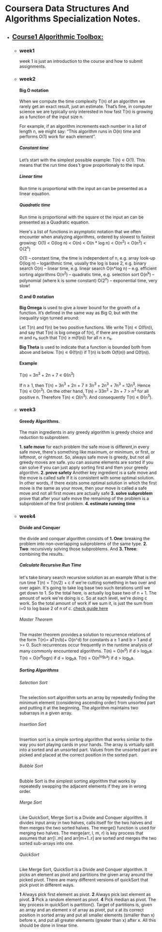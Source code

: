 # Coursera Data Structures And Algorithms Specialization Notes.

* ## [Course1 Algorithmic Toolbox:](https://www.coursera.org/learn/algorithmic-toolbox)
  * ### week1
    week 1 is just an introduction to the course and how to submit assignments.
  * ### week2
    #### Big O notation
    When we compute the time complexity T(n) of an algorithm we rarely get an exact result, just an estimate. That’s fine, in computer science we are typically only interested in how fast T(n) is growing as a function of the input size n.

      For example, if an algorithm increments each number in a list of length n, we might say: “This algorithm runs in O(n) time and performs O(1) work for each element”.  

      ##### Constant time
      Let’s start with the simplest possible example: T(n) ∊ O(1).
      This means that the run time does't grow proportionaly to the input.

      ##### Linear time
      Run time is proportional with the input an can be presented as a linear equation.

      ##### Quadratic time
      Run time is proportional with the square ot the input an can be presented as a Quadratic equation.
      <br/>

      Here's a list of functions in asymptotic notation that we often encounter when analyzing algorithms, ordered by slowest to fastest growing:
      O(1) < O(log n) < O(n) < O(n * log n) < O(n<sup>2</sup>) < O(n<sup>3</sup>) < O(2<sup>n</sup>)
      <br/>

      O(1) – constant time, the time is independent of n, e.g. array look-up
      O(log n) – logarithmic time, usually the log is base 2, e.g. binary search
      O(n) – linear time, e.g. linear search
      O(n*log n) – e.g. efficient sorting algorithms
      O(n<sup>2</sup>) – quadratic time, e.g. selection sort
      O(n<sup>k</sup>) – polynomial (where k is some constant)
      O(2<sup>n</sup>) – exponential time, very slow!
      <br/>
      #### Ω and Θ notation
      **Big Omega** is used to give a lower bound for the growth of a function. It’s defined in the same way as Big O, but with the inequality sign turned around:

      Let T(n) and f(n) be two positive functions. We write T(n) ∊ Ω(f(n)), and say that T(n) is big omega of f(n), if there are positive constants m and n₀ such that T(n) ≥ m(f(n)) for all n ≥ n₀.

      **Big Theta** is used to indicate that a function is bounded both from above and below.
      T(n) ∊ Θ(f(n)) if T(n) is both O(f(n)) and Ω(f(n)).
      <BR/>
      #### Example

      T(n) = 3n<sup>3</sup> + 2n + 7 ∊ Θ(n<sup>3</sup>)

      If n ≥ 1, then T(n) = 3n<sup>3</sup> + 2n + 7 ≤ 3n<sup>3</sup> + 2n<sup>3</sup> + 7n<sup>3</sup> = 12n<sup>3</sup>. Hence T(n) ∊ O(n<sup>3</sup>).
      On the other hand, T(n) = 33n<sup>3</sup> + 2n + 7 > n<sup>3</sup> for all positive n. Therefore T(n) ∊ Ω(n<sup>3</sup>).
      And consequently T(n) ∊ Θ(n<sup>3</sup>).
  * ### week3
    #### Greedy Algorithms.
    The main ingredients in any greedy algorithm is greedy choice and reduction to subproblem.
      
    __1. safe move__
    for each problem the safe move is different,in every safe move, there's something like maximum, or minimum, or first, or leftmost, or rightmost. So, always safe move is greedy, but not all greedy moves are safe.
    you can assume elements are sorted if you can solve if you can just apply sorting first and then your greedy algorithm.
    **2. prove safety**
    Another key ingredient is a safe move and the move is called safe if it is consistent with some optimal solution. In other words, if there exists some optimal solution in which the first move is the same as your move, then your move is called a safe move and not all first moves are actually safe
    __3. solve subproblem__
    prove that after your safe move the remaining of the problem is a subproblem of the first problem.
    __4. estimate running time__
  * ### week4
    #### Divide and Conquer
    the divide and conquer algorithm consists of 
    __1. One__: breaking the problem into non-overlapping subproblems of the same type. 
    __2. Two__: recursively solving those subproblems. 
    And __3. Three__: combining the results. 

    ##### Calculate Recursive Run Time
    let's take binary search recursive solution as an example What is the run time
    T(n) = T(n/2) + c
    if we're cutting something in two over and over again. It's going to take log base two such iterations until we get down to 1. So the total here, is actually log base two of n + 1. The amount of work we're doing is c. So at each level, we're doing c work. So the total amount of work if we sum it, is just the sum from i=0 to log base 2 of n of c.
    [check guide here](https://www.coursera.org/learn/algorithmic-toolbox/lecture/vKN0b/binary-search-runtime)

    ###### Master Theorem
    The master theorem provides a solution to recurrence relations of the form
        T(n)= aT(n/b)+ O(n^d)
  for constants a ≥ 1 and b > 1 and d >= 0. Such recurrences occur frequently in the runtime analysis of many commonly encountered algorithms.
  T(n) = O(n<sup>d</sup>)    if d > log<sub>b</sub>a.
  T(n) = O(n<sup>d</sup>logn)    if d = log<sub>b</sub>a.
  T(n) = O(n<sup>log<sub>b</sub>a</sup>)    if d > log<sub>b</sub>a.
    ##### Sorting Algorithms
    ###### Selection Sort
      The selection sort algorithm sorts an array by repeatedly finding the minimum element (considering ascending order) from unsorted part and putting it at the beginning. The algorithm maintains two subarrays in a given array.
    ###### Insertion Sort
      Insertion sort is a simple sorting algorithm that works similar to the way you sort playing cards in your hands. The array is virtually split into a sorted and an unsorted part. Values from the unsorted part are picked and placed at the correct position in the sorted part.
    ###### Bubble Sort
     Bubble Sort is the simplest sorting algorithm that works by repeatedly swapping the adjacent elements if they are in wrong order.
    ###### Merge Sort
     Like QuickSort, Merge Sort is a Divide and Conquer algorithm. It divides input array in two halves, calls itself for the two halves and then merges the two sorted halves. The merge() function is used for merging two halves. The merge(arr, l, m, r) is key process that assumes that arr[l..m] and arr[m+1..r] are sorted and merges the two sorted sub-arrays into one.
     ###### QuickSort
     Like Merge Sort, QuickSort is a Divide and Conquer algorithm. It picks an element as pivot and partitions the given array around the picked pivot. There are many different versions of quickSort that pick pivot in different ways.

    __1__ Always pick first element as pivot.
    __2__ Always pick last element as pivot.
    __3__ Pick a random element as pivot.
    __4__ Pick median as pivot.
    The key process in quickSort is partition(). Target of partitions is, given an array and an element x of array as pivot, put x at its correct position in sorted array and put all smaller elements (smaller than x) before x, and put all greater elements (greater than x) after x. All this should be done in linear time.